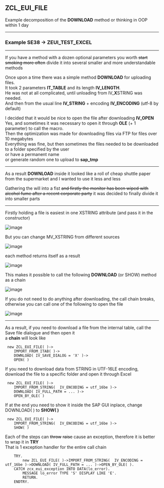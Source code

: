 ## ZCL_EUI_FILE

Example decomposition of the **DOWNLOAD** method or thinking in OOP within 1 day

***

### Example SE38 -> ZEUI_TEST_EXCEL

---

If you have a method with a dozen optional parameters you worth ~~start smoking more often~~ divide it into several smaller and more understandable methods

Once upon a time there was a simple method **DOWNLOAD** for uploading files.\
It took 2 parameters __IT_TABLE__ and its length __IV_LENGTH__.\
He was not at all complicated, until unloading from IV_**X**STRING was needed.\
And then from the usual line __IV_STRING__ + encoding __IV_ENCODING__ (utf-8 by default)

I decided that it would be nice to open the file after downloading __IV_OPEN__\
Yes, and sometimes it was necessary to open it through __OLE__ (+ 1 parameter) to call the macro.\
Then the optimization was made for downloading files via FTP for files over 10 megabytes\
Everything was fine, but then sometimes the files needed to be downloaded to a folder specified by the user\
or have a permanent name\
or generate random one to upload to **sap_tmp**

---

As a result **DOWNLOAD** inside it looked like a roll of cheap shuttle paper from the supermarket and I wanted to use it less and less   

Gathering the will into a fist ~~and firstly the monitor has been wiped with alcohol fume after a recent corporate party~~ it was decided to finally divide it into smaller parts

---

Firstly holding a file is easiest in one XSTRING attribute (and pass it in the constructor)

![image](https://user-images.githubusercontent.com/36256417/80464453-40c27c80-8953-11ea-99ae-545095f7c6aa.png)

But you can change MV_XSTRING from different sources

![image](https://user-images.githubusercontent.com/36256417/80464724-a44caa00-8953-11ea-88e7-85dd847929af.png)

each method returns itself as a result

![image](https://user-images.githubusercontent.com/36256417/80464964-f7bef800-8953-11ea-868b-1b9ce63cc315.png)

This makes it possible to call the following **DOWNLOAD** (or SHOW) method as a chain

![image](https://user-images.githubusercontent.com/36256417/80465232-5be1bc00-8954-11ea-9d4b-af93f9ba04e8.png)

If you do not need to do anything after downloading, the call chain breaks, otherwise you can call one of the following to open the file

![image](https://user-images.githubusercontent.com/36256417/80465722-f3dfa580-8954-11ea-981a-ed28670df1a2.png) 

---

As a result, if you need to download a file from the internal table, call the Save file dialogue and then open it\
a **chain** will look like

```abap
 new ZCL_EUI_FILE( )->
    IMPORT_FROM_ITAB( )->
    DOWNLOAD( IV_SAVE_DIALOG = 'X' )->
    OPEN( )
```

If you need to download data from STRING in UTF-16LE encoding, download the file to a specific folder and open it through Excel

```abap
 new ZCL_EUI_FILE( )->
    IMPORT_FROM_STRING(  IV_ENCODING = utf_16be )->
    DOWNLOAD( IV_FULL_PATH = ... )->
    OPEN_BY_OLE( )
```

If at the end you need to show it inside the SAP GUI inplace, change DOWNLOAD( ) to **SHOW( )**

```abap
 new ZCL_EUI_FILE( )->
    IMPORT_FROM_STRING(  IV_ENCODING = utf_16be )->
    SHOW( )
```

Each of the steps can ~~throw~~ ~~raise~~ cause an exception, therefore it is better to wrap it in **TRY**\
That is 1 exception handler for the entire call chain
```abap
    TRY.
        new ZCL_EUI_FILE( )->IMPORT_FROM_STRING(  IV_ENCODING = utf_16be )->DOWNLOAD( IV_FULL_PATH = ... )->OPEN_BY_OLE( ).
    CATCH zcx_eui_exception INTO DATA(lo_error).
        MESSAGE lo_error TYPE 'S' DISPLAY LIKE 'E'.
        RETURN.
    ENDTRY. 
```
